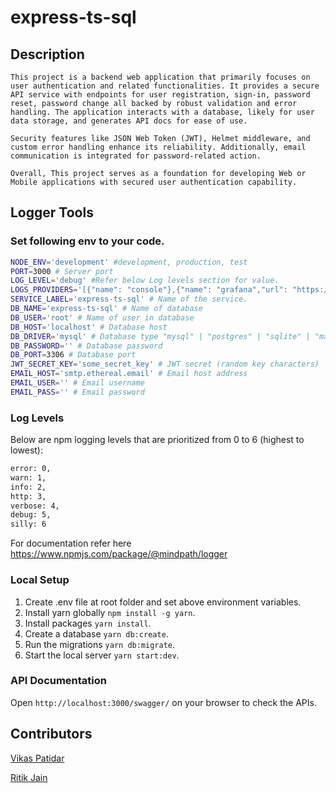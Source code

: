 # express-ts-sql

## Description
    This project is a backend web application that primarily focuses on user authentication and related functionalities. It provides a secure API service with endpoints for user registration, sign-in, password reset, password change all backed by robust validation and error handling. The application interacts with a database, likely for user data storage, and generates API docs for ease of use.

    Security features like JSON Web Token (JWT), Helmet middleware, and custom error handling enhance its reliability. Additionally, email communication is integrated for password-related action.

    Overall, This project serves as a foundation for developing Web or Mobile applications with secured user authentication capability.
## Logger Tools
### Set following env to your code.
```sh
NODE_ENV='development' #development, production, test
PORT=3000 # Server port
LOG_LEVEL='debug' #Refer below Log levels section for value.
LOGS_PROVIDERS='[{"name": "console"},{"name": "grafana","url": "https://example.com"}]' #Provider which needs to support. You can remove if you don't want it.
SERVICE_LABEL='express-ts-sql' # Name of the service.
DB_NAME='express-ts-sql' # Name of database
DB_USER='root' # Name of user in database
DB_HOST='localhost' # Database host
DB_DRIVER='mysql' # Database type "mysql" | "postgres" | "sqlite" | "mariadb" | "mssql"
DB_PASSWORD='' # Database password
DB_PORT=3306 # Database port
JWT_SECRET_KEY='some_secret_key' # JWT secret (random key characters)
EMAIL_HOST='smtp.ethereal.email' # Email host address
EMAIL_USER='' # Email username
EMAIL_PASS='' # Email password
```
### Log Levels
Below are npm logging levels that are prioritized from 0 to 6 (highest to lowest):
 ```sh
error: 0,
warn: 1,
info: 2,
http: 3,
verbose: 4,
debug: 5,
silly: 6
```
For documentation refer here https://www.npmjs.com/package/@mindpath/logger

### Local Setup
1. Create .env file at root folder and set above environment variables.
2. Install yarn globally `npm install -g yarn`.
3. Install packages `yarn install`.
4. Create a database `yarn db:create`.
5. Run the migrations `yarn db:migrate`.
6. Start the local server `yarn start:dev`.

### API Documentation
Open `http://localhost:3000/swagger/` on your browser to check the APIs.

## Contributors

[Vikas Patidar](https://www.linkedin.com/in/vikas-patidar-0106/)

[Ritik Jain](https://www.linkedin.com/in/ritik756/)
